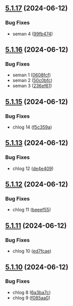 ## [5.1.17](https://github.com/BreamIsAFish/vite-test-repo/compare/v5.1.16...v5.1.17) (2024-06-12)


### Bug Fixes

* seman 4 ([99fb474](https://github.com/BreamIsAFish/vite-test-repo/commit/99fb474246451e29b81dd2e367996e50e1734284))

## [5.1.16](https://github.com/BreamIsAFish/vite-test-repo/compare/v5.1.15...v5.1.16) (2024-06-12)


### Bug Fixes

* seman 1 ([0608fcf](https://github.com/BreamIsAFish/vite-test-repo/commit/0608fcf771263d01b312da9b4f83fa1bf0123f48))
* seman 2 ([50c0bfc](https://github.com/BreamIsAFish/vite-test-repo/commit/50c0bfc9bbe5d31662a0b3c0e02b1906c99f442b))
* seman 3 ([236ef61](https://github.com/BreamIsAFish/vite-test-repo/commit/236ef617bf2befd1d6254c3a097199dc71fb36e3))

## [5.1.15](https://github.com/BreamIsAFish/vite-test-repo/compare/v5.1.14...v5.1.15) (2024-06-12)


### Bug Fixes

* chlog 14 ([f5c359a](https://github.com/BreamIsAFish/vite-test-repo/commit/f5c359a0acae1acdbe599b088e90c78410faad65))

## [5.1.13](https://github.com/BreamIsAFish/vite-test-repo/compare/v5.1.12...v5.1.13) (2024-06-12)


### Bug Fixes

* chlog 12 ([de4e409](https://github.com/BreamIsAFish/vite-test-repo/commit/de4e409047bb6aa2d10c11a197226f7cae5f3ba6))

## [5.1.12](https://github.com/BreamIsAFish/vite-test-repo/compare/v5.1.11...v5.1.12) (2024-06-12)


### Bug Fixes

* chlog 11 ([beeef55](https://github.com/BreamIsAFish/vite-test-repo/commit/beeef552b7385b25145b7f8789082e795bce5852))

## [5.1.11](https://github.com/BreamIsAFish/vite-test-repo/compare/v5.1.10...v5.1.11) (2024-06-12)


### Bug Fixes

* chlog 10 ([ed7fcae](https://github.com/BreamIsAFish/vite-test-repo/commit/ed7fcaefa6c8c6374c327ae6343897036db78092))

## [5.1.10](https://github.com/BreamIsAFish/vite-test-repo/compare/v5.1.9...v5.1.10) (2024-06-12)


### Bug Fixes

* chlog 8 ([6a3ba7c](https://github.com/BreamIsAFish/vite-test-repo/commit/6a3ba7c2b38ac60e3f01f5b1ddb968fa65d74d4b))
* chlog 9 ([f085aa0](https://github.com/BreamIsAFish/vite-test-repo/commit/f085aa045d0f74c9c6bf609970ff782f56b2a7d5))
